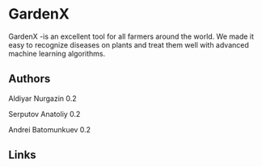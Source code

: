 # GardenX

GardenX -is an excellent tool for all farmers around the world. We made it easy to recognize diseases on plants and treat them well with advanced machine learning algorithms.

## Authors

Aldiyar Nurgazin 0.2

Serputov Anatoliy 0.2

Andrei Batomunkuev 0.2

## Links
